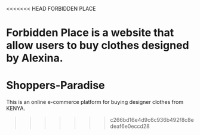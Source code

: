 <<<<<<< HEAD
FORBIDDEN PLACE

Forbidden Place is a website that allow users to buy clothes designed by Alexina.
=======
# Shoppers-Paradise
This is an online e-commerce platform for buying designer clothes from KENYA.
>>>>>>> c266bd16e4d9c6c936b492f8c8edeaf6e0eccd28
